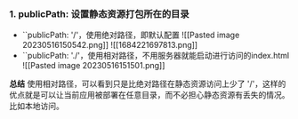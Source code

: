 
### 1. publicPath: 设置静态资源打包所在的目录

-  ``publicPath: '/'，使用绝对路径，即默认配置
![[Pasted image 20230516150542.png]]
![[1684221697813.png]]
- ``publicPath: './'，使用相对路径，不用服务器就能启动进行访问的index.html
![[Pasted image 20230516151501.png]]



**总结** 使用相对路径，可以看到只是比绝对路径在静态资源访问上少了 '/'，这样的优点就是可以让当前应用被部署在任意目录，而不必担心静态资源有丢失的情况。比如本地访问。